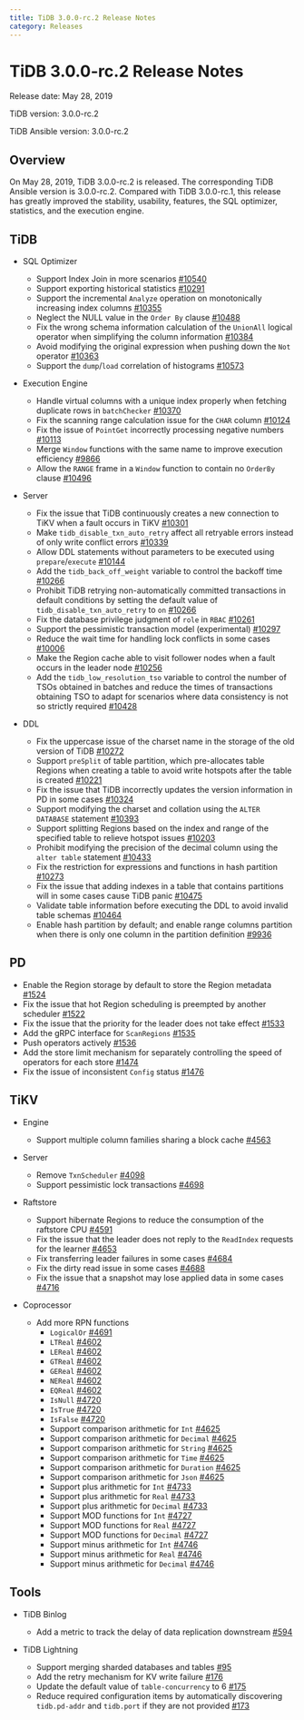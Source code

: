 ```yaml
---
title: TiDB 3.0.0-rc.2 Release Notes
category: Releases
---
```


# TiDB 3.0.0-rc.2 Release Notes

Release date: May 28, 2019

TiDB version: 3.0.0-rc.2

TiDB Ansible version: 3.0.0-rc.2

## Overview

On May 28, 2019, TiDB 3.0.0-rc.2 is released. The corresponding TiDB Ansible version is 3.0.0-rc.2. Compared with TiDB 3.0.0-rc.1, this release has greatly improved the stability, usability, features, the SQL optimizer, statistics, and the execution engine.

## TiDB

+ SQL Optimizer
    - Support Index Join in more scenarios [#10540](https://github.com/pingcap/tidb/pull/10540)
    - Support exporting historical statistics [#10291](https://github.com/pingcap/tidb/pull/10291)
    - Support the incremental `Analyze` operation on monotonically increasing index columns [#10355](https://github.com/pingcap/tidb/pull/10355)
    - Neglect the NULL value in the `Order By` clause [#10488](https://github.com/pingcap/tidb/pull/10488)
    - Fix the wrong schema information calculation of the `UnionAll` logical operator when simplifying the column information [#10384](https://github.com/pingcap/tidb/pull/10384)
    - Avoid modifying the original expression when pushing down the `Not` operator [#10363](https://github.com/pingcap/tidb/pull/10363/files)
    - Support the `dump`/`load` correlation of histograms [#10573](https://github.com/pingcap/tidb/pull/10573)
  
+ Execution Engine
    - Handle virtual columns with a unique index properly when fetching duplicate rows in `batchChecker` [#10370](https://github.com/pingcap/tidb/pull/10370)
    - Fix the scanning range calculation issue for the `CHAR` column [#10124](https://github.com/pingcap/tidb/pull/10124)
    - Fix the issue of `PointGet` incorrectly processing negative numbers [#10113](https://github.com/pingcap/tidb/pull/10113)
    - Merge `Window` functions with the same name to improve execution efficiency [#9866](https://github.com/pingcap/tidb/pull/9866)
    - Allow the `RANGE` frame in a `Window` function to contain no `OrderBy` clause [#10496](https://github.com/pingcap/tidb/pull/10496)    

+ Server
    - Fix the issue that TiDB continuously creates a new connection to TiKV when a fault occurs in TiKV [#10301](https://github.com/pingcap/tidb/pull/10301)
    - Make `tidb_disable_txn_auto_retry` affect all retryable errors instead of only write conflict errors [#10339](https://github.com/pingcap/tidb/pull/10339)
    - Allow DDL statements without parameters to be executed using `prepare`/`execute` [#10144](https://github.com/pingcap/tidb/pull/10144)
    - Add the `tidb_back_off_weight` variable to control the backoff time [#10266](https://github.com/pingcap/tidb/pull/10266)
    - Prohibit TiDB retrying non-automatically committed transactions in default conditions by setting the default value of `tidb_disable_txn_auto_retry` to `on` [#10266](https://github.com/pingcap/tidb/pull/10266)
    - Fix the database privilege judgment of `role` in `RBAC` [#10261](https://github.com/pingcap/tidb/pull/10261)
    - Support the pessimistic transaction model (experimental) [#10297](https://github.com/pingcap/tidb/pull/10297)
    - Reduce the wait time for handling lock conflicts in some cases [#10006](https://github.com/pingcap/tidb/pull/10006)
    - Make the Region cache able to visit follower nodes when a fault occurs in the leader node [#10256](https://github.com/pingcap/tidb/pull/10256)
    - Add the `tidb_low_resolution_tso` variable to control the number of TSOs obtained in batches and reduce the times of transactions obtaining TSO to adapt for scenarios where data consistency is not so strictly required [#10428](https://github.com/pingcap/tidb/pull/10428)
   
+ DDL
    - Fix the uppercase issue of the charset name in the storage of the old version of TiDB [#10272](https://github.com/pingcap/tidb/pull/10272)
    - Support `preSplit` of table partition, which pre-allocates table Regions when creating a table to avoid write hotspots after the table is created [#10221](https://github.com/pingcap/tidb/pull/10221)
    - Fix the issue that TiDB incorrectly updates the version information in PD in some cases [#10324](https://github.com/pingcap/tidb/pull/10324)
    - Support modifying the charset and collation using the `ALTER DATABASE` statement [#10393](https://github.com/pingcap/tidb/pull/10393)
    - Support splitting Regions based on the index and range of the specified table  to relieve hotspot issues [#10203](https://github.com/pingcap/tidb/pull/10203)
    - Prohibit modifying the precision of the decimal column using the `alter table` statement [#10433](https://github.com/pingcap/tidb/pull/10433)
    - Fix the restriction for expressions and functions in hash partition [#10273](https://github.com/pingcap/tidb/pull/10273)
    - Fix the issue that adding indexes in a table that contains partitions will in some cases cause TiDB panic [#10475](https://github.com/pingcap/tidb/pull/10475)
    - Validate table information before executing the DDL to avoid invalid table schemas [#10464](https://github.com/pingcap/tidb/pull/10464)
    - Enable hash partition by default; and enable range columns partition when there is only one column in the partition definition [#9936](https://github.com/pingcap/tidb/pull/9936)

## PD

- Enable the Region storage by default to store the Region metadata [#1524](https://github.com/pingcap/pd/pull/1524)
- Fix the issue that hot Region scheduling is preempted by another scheduler [#1522](https://github.com/pingcap/pd/pull/1522)
- Fix the issue that the priority for the leader does not take effect [#1533](https://github.com/pingcap/pd/pull/1533)
- Add the gRPC interface for `ScanRegions` [#1535](https://github.com/pingcap/pd/pull/1535)
- Push operators actively [#1536](https://github.com/pingcap/pd/pull/1536) 
- Add the store limit mechanism for separately controlling the speed of operators for each store [#1474](https://github.com/pingcap/pd/pull/1474)
- Fix the issue of inconsistent `Config` status [#1476](https://github.com/pingcap/pd/pull/1476)

## TiKV

+ Engine
    - Support multiple column families sharing a block cache [#4563](https://github.com/tikv/tikv/pull/4563)

+ Server
    - Remove `TxnScheduler` [#4098](https://github.com/tikv/tikv/pull/4098)
    - Support pessimistic lock transactions [#4698](https://github.com/tikv/tikv/pull/4698)

+ Raftstore
    - Support hibernate Regions to reduce the consumption of the raftstore CPU [#4591](https://github.com/tikv/tikv/pull/4591)
    - Fix the issue that the leader does not reply to the `ReadIndex` requests for the learner [#4653](https://github.com/tikv/tikv/pull/4653)
    - Fix transferring leader failures in some cases [#4684](https://github.com/tikv/tikv/pull/4684)
    - Fix the dirty read issue in some cases [#4688](https://github.com/tikv/tikv/pull/4688)
    - Fix the issue that a snapshot may lose applied data in some cases [#4716](https://github.com/tikv/tikv/pull/4716)

+ Coprocessor
    - Add more RPN functions
        - `LogicalOr` [#4691](https://github.com/tikv/tikv/pull/4601)
        - `LTReal` [#4602](https://github.com/tikv/tikv/pull/4602)
        - `LEReal` [#4602](https://github.com/tikv/tikv/pull/4602)
        - `GTReal` [#4602](https://github.com/tikv/tikv/pull/4602)
        - `GEReal` [#4602](https://github.com/tikv/tikv/pull/4602)
        - `NEReal` [#4602](https://github.com/tikv/tikv/pull/4602)
        - `EQReal` [#4602](https://github.com/tikv/tikv/pull/4602)
        - `IsNull` [#4720](https://github.com/tikv/tikv/pull/4720)
        - `IsTrue` [#4720](https://github.com/tikv/tikv/pull/4720)
        - `IsFalse` [#4720](https://github.com/tikv/tikv/pull/4720)
        - Support comparison arithmetic for `Int` [#4625](https://github.com/tikv/tikv/pull/4625)
        - Support comparison arithmetic for `Decimal` [#4625](https://github.com/tikv/tikv/pull/4625)
        - Support comparison arithmetic for `String` [#4625](https://github.com/tikv/tikv/pull/4625)
        - Support comparison arithmetic for `Time` [#4625](https://github.com/tikv/tikv/pull/4625)
        - Support comparison arithmetic for `Duration` [#4625](https://github.com/tikv/tikv/pull/4625)
        - Support comparison arithmetic for `Json` [#4625](https://github.com/tikv/tikv/pull/4625)
        - Support plus arithmetic for `Int` [#4733](https://github.com/tikv/tikv/pull/4733)
        - Support plus arithmetic for `Real` [#4733](https://github.com/tikv/tikv/pull/4733)
        - Support plus arithmetic for `Decimal` [#4733](https://github.com/tikv/tikv/pull/4733)
        - Support MOD functions for `Int` [#4727](https://github.com/tikv/tikv/pull/4727)
        - Support MOD functions for `Real` [#4727](https://github.com/tikv/tikv/pull/4727)
        - Support MOD functions for `Decimal` [#4727](https://github.com/tikv/tikv/pull/4727)
        - Support minus arithmetic for `Int` [#4746](https://github.com/tikv/tikv/pull/4746)
        - Support minus arithmetic for `Real` [#4746](https://github.com/tikv/tikv/pull/4746)
        - Support minus arithmetic for `Decimal` [#4746](https://github.com/tikv/tikv/pull/4746)

## Tools

+ TiDB Binlog
    - Add a metric to track the delay of data replication downstream [#594](https://github.com/pingcap/tidb-binlog/pull/594)


+ TiDB Lightning
    
    - Support merging sharded databases and tables [#95](https://github.com/pingcap/tidb-lightning/pull/95)
    - Add the retry mechanism for KV write failure [#176](https://github.com/pingcap/tidb-lightning/pull/176)
    - Update the default value of `table-concurrency` to 6 [#175](https://github.com/pingcap/tidb-lightning/pull/175)
    - Reduce required configuration items by automatically discovering `tidb.pd-addr` and `tidb.port` if they are not provided [#173](https://github.com/pingcap/tidb-lightning/pull/173)
